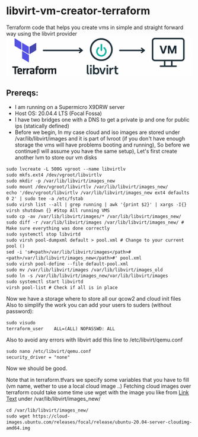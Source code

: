 # libvirt-vm-creator-terraform
Terraform code that helps you create vms in simple and straight forward way using the libvirt provider
![Terraform Libvirt Flow](terraform-libvirt-vm.png)
## Prereqs:
* I am running on a Supermicro X9DRW server
* Host OS: 20.04.4 LTS (Focal Fossa)
* I have two bridges one with a DNS to get a private ip and one for public ips (statically defined)
* Before we begin, In my case cloud and iso images are stored under /var/lib/libvirt/images and it is part of lvroot (if you don't have enough storage the vms will have problems booting and running), So before we continue(I will assume you have the same setup), Let's first create another lvm to store our vm disks
```
sudo lvcreate -L 500G vgroot --name libvirtlv
sudo mkfs.ext4 /dev/vgroot/libvirtlv
sudo mkdir -p /var/lib/libvirt/images_new
sudo mount /dev/vgroot/libvirtlv /var/lib/libvirt/images_new/
echo '/dev/vgroot/libvirtlv /var/lib/libvirt/images_new ext4 defaults 0 2' | sudo tee -a /etc/fstab
sudo virsh list --all | grep running | awk '{print $2}' | xargs -I{} virsh shutdown {} #Stop All running VMS
sudo cp -av /var/lib/libvirt/images/* /var/lib/libvirt/images_new/
sudo diff -r /var/lib/libvirt/images /var/lib/libvirt/images_new/ # Make sure everything was done correctly
sudo systemctl stop libvirtd
sudo virsh pool-dumpxml default > pool.xml # Change to your current pool ()
sed -i 's#<path>/var/lib/libvirt/images</path>#<path>/var/lib/libvirt/images_new</path>#' pool.xml
sudo virsh pool-define --file default-pool.xml
sudo mv /var/lib/libvirt/images /var/lib/libvirt/images_old
sudo ln -s /var/lib/libvirt/images_new/var/lib/libvirt/images
sudo systemctl start libvirtd
virsh pool-list # Check if all is in place
```
Now we have a storage where to store all our qcow2 and cloud init files 
Also to simplify the work you can add your users to suders (without password):
```
sudo visudo
terraform_user    ALL=(ALL) NOPASSWD: ALL
```
Also to avoid any errors with libvirt add this line to /etc/libvirt/qemu.conf 
```
sudo nano /etc/libvirt/qemu.conf
security_driver = "none"
```
Now we should be good.

Note that in terraform.tfvars we specify some variables that you have to fill (vm name, wether to use a local cloud image ..)
Fetching cloud images over terraform could take some time use wget with the image you like from 
[Link Text](https://cloud-images.ubuntu.com/releases/) under /var/lib/libvirt/images_new/
```
cd /var/lib/libvirt/images_new/
sudo wget https://cloud-images.ubuntu.com/releases/focal/release/ubuntu-20.04-server-cloudimg-amd64.img
```







